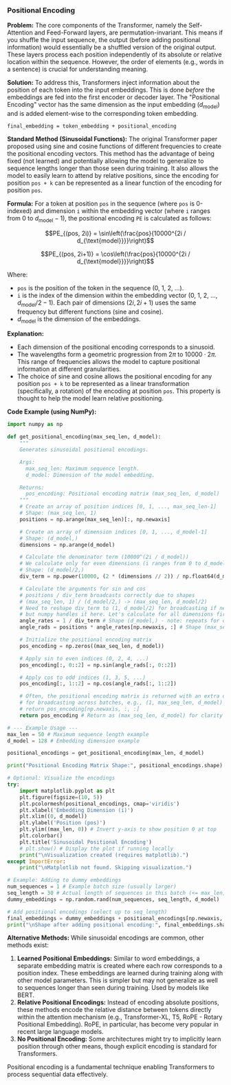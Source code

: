 ### Positional Encoding

**Problem:**
The core components of the Transformer, namely the Self-Attention and Feed-Forward layers, are permutation-invariant. This means if you shuffle the input sequence, the output (before adding positional information) would essentially be a shuffled version of the original output. These layers process each position independently of its absolute or relative location within the sequence. However, the order of elements (e.g., words in a sentence) is crucial for understanding meaning.

**Solution:**
To address this, Transformers inject information about the position of each token into the input embeddings. This is done *before* the embeddings are fed into the first encoder or decoder layer. The "Positional Encoding" vector has the same dimension as the input embedding ($d_{\text{model}}$) and is added element-wise to the corresponding token embedding.

`final_embedding = token_embedding + positional_encoding`

**Standard Method (Sinusoidal Functions):**
The original Transformer paper proposed using sine and cosine functions of different frequencies to create the positional encoding vectors. This method has the advantage of being fixed (not learned) and potentially allowing the model to generalize to sequence lengths longer than those seen during training. It also allows the model to easily learn to attend by relative positions, since the encoding for position `pos + k` can be represented as a linear function of the encoding for position `pos`.

**Formula:**
For a token at position `pos` in the sequence (where `pos` is 0-indexed) and dimension `i` within the embedding vector (where `i` ranges from 0 to $d_{\text{model}}-1$), the positional encoding `PE` is calculated as follows:

```math
PE_{(pos, 2i)} = \sin\left(\frac{pos}{10000^{2i / d_{\text{model}}}}\right)
```
```math
PE_{(pos, 2i+1)} = \cos\left(\frac{pos}{10000^{2i / d_{\text{model}}}}\right)
```

Where:
*   `pos` is the position of the token in the sequence (0, 1, 2, ...).
*   `i` is the index of the dimension within the embedding vector (0, 1, 2, ..., $d_{\text{model}}/2 - 1$). Each pair of dimensions ($2i, 2i+1$) uses the same frequency but different functions (sine and cosine).
*   $d_{\text{model}}$ is the dimension of the embeddings.

**Explanation:**
*   Each dimension of the positional encoding corresponds to a sinusoid.
*   The wavelengths form a geometric progression from $2\pi$ to $10000 \cdot 2\pi$. This range of frequencies allows the model to capture positional information at different granularities.
*   The choice of sine and cosine allows the positional encoding for any position `pos + k` to be represented as a linear transformation (specifically, a rotation) of the encoding at position `pos`. This property is thought to help the model learn relative positioning.

**Code Example (using NumPy):**

```python
import numpy as np

def get_positional_encoding(max_seq_len, d_model):
    """
    Generates sinusoidal positional encodings.

    Args:
      max_seq_len: Maximum sequence length.
      d_model: Dimension of the model embedding.

    Returns:
      pos_encoding: Positional encoding matrix (max_seq_len, d_model)
    """
    # Create an array of position indices [0, 1, ..., max_seq_len-1]
    # Shape: (max_seq_len, 1)
    positions = np.arange(max_seq_len)[:, np.newaxis]

    # Create an array of dimension indices [0, 1, ..., d_model-1]
    # Shape: (d_model,)
    dimensions = np.arange(d_model)

    # Calculate the denominator term (10000^(2i / d_model))
    # We calculate only for even dimensions (i ranges from 0 to d_model/2 - 1)
    # Shape: (d_model/2,)
    div_term = np.power(10000, (2 * (dimensions // 2)) / np.float64(d_model))

    # Calculate the arguments for sin and cos
    # positions / div_term broadcasts correctly due to shapes
    # (max_seq_len, 1) / (d_model/2,) -> (max_seq_len, d_model/2)
    # Need to reshape div_term to (1, d_model/2) for broadcasting if needed,
    # but numpy handles it here. Let's calculate for all dimensions first.
    angle_rates = 1 / div_term # Shape (d_model,) - note: repeats for odd/even pairs
    angle_rads = positions * angle_rates[np.newaxis, :] # Shape (max_seq_len, d_model)

    # Initialize the positional encoding matrix
    pos_encoding = np.zeros((max_seq_len, d_model))

    # Apply sin to even indices (0, 2, 4, ...)
    pos_encoding[:, 0::2] = np.sin(angle_rads[:, 0::2])

    # Apply cos to odd indices (1, 3, 5, ...)
    pos_encoding[:, 1::2] = np.cos(angle_rads[:, 1::2])

    # Often, the positional encoding matrix is returned with an extra dimension
    # for broadcasting across batches, e.g., (1, max_seq_len, d_model)
    # return pos_encoding[np.newaxis, :, :]
    return pos_encoding # Return as (max_seq_len, d_model) for clarity

# --- Example Usage ---
max_len = 50 # Maximum sequence length example
d_model = 128 # Embedding dimension example

positional_encodings = get_positional_encoding(max_len, d_model)

print("Positional Encoding Matrix Shape:", positional_encodings.shape)

# Optional: Visualize the encodings
try:
    import matplotlib.pyplot as plt
    plt.figure(figsize=(10, 5))
    plt.pcolormesh(positional_encodings, cmap='viridis')
    plt.xlabel('Embedding Dimension (i)')
    plt.xlim((0, d_model))
    plt.ylabel('Position (pos)')
    plt.ylim((max_len, 0)) # Invert y-axis to show position 0 at top
    plt.colorbar()
    plt.title('Sinusoidal Positional Encoding')
    # plt.show() # Display the plot if running locally
    print("\nVisualization created (requires matplotlib).")
except ImportError:
    print("\nMatplotlib not found. Skipping visualization.")

# Example: Adding to dummy embeddings
num_sequences = 1 # Example batch size (usually larger)
seq_length = 30 # Actual length of sequences in this batch (<= max_len)
dummy_embeddings = np.random.rand(num_sequences, seq_length, d_model)

# Add positional encodings (select up to seq_length)
final_embeddings = dummy_embeddings + positional_encodings[np.newaxis, :seq_length, :]
print("\nShape after adding positional encoding:", final_embeddings.shape)

```

**Alternative Methods:**
While sinusoidal encodings are common, other methods exist:
1.  **Learned Positional Embeddings:** Similar to word embeddings, a separate embedding matrix is created where each row corresponds to a position index. These embeddings are learned during training along with other model parameters. This is simpler but may not generalize as well to sequences longer than seen during training. Used by models like BERT.
2.  **Relative Positional Encodings:** Instead of encoding absolute positions, these methods encode the relative distance between tokens directly within the attention mechanism (e.g., Transformer-XL, T5, RoPE - Rotary Positional Embedding). RoPE, in particular, has become very popular in recent large language models.
3.  **No Positional Encoding:** Some architectures might try to implicitly learn position through other means, though explicit encoding is standard for Transformers.

Positional encoding is a fundamental technique enabling Transformers to process sequential data effectively.
